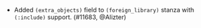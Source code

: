 - Added `(extra_objects)` field to `(foreign_library)` stanza with `(:include)` support.
  (#11683, @Alizter)
